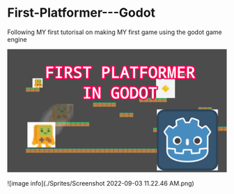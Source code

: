 # First-Platformer---Godot
Following MY first tutorisal on making MY first game using the godot game engine

![image info](./Sprites/Untitled21_20220903114347.png)

![image info](./Sprites/Screenshot 2022-09-03 11.22.46 AM.png)
